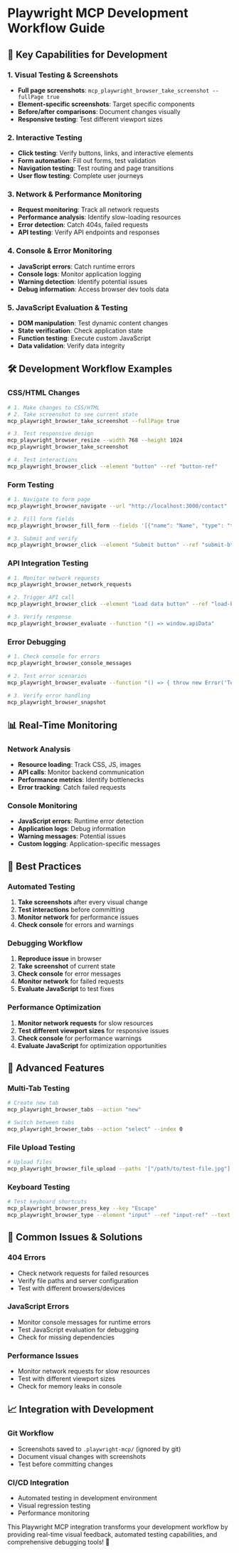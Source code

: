 # Playwright MCP Development Workflow Guide

## 🚀 **Key Capabilities for Development**

### 1. **Visual Testing & Screenshots**

- **Full page screenshots**: `mcp_playwright_browser_take_screenshot --fullPage true`
- **Element-specific screenshots**: Target specific components
- **Before/after comparisons**: Document changes visually
- **Responsive testing**: Test different viewport sizes

### 2. **Interactive Testing**

- **Click testing**: Verify buttons, links, and interactive elements
- **Form automation**: Fill out forms, test validation
- **Navigation testing**: Test routing and page transitions
- **User flow testing**: Complete user journeys

### 3. **Network & Performance Monitoring**

- **Request monitoring**: Track all network requests
- **Performance analysis**: Identify slow-loading resources
- **Error detection**: Catch 404s, failed requests
- **API testing**: Verify API endpoints and responses

### 4. **Console & Error Monitoring**

- **JavaScript errors**: Catch runtime errors
- **Console logs**: Monitor application logging
- **Warning detection**: Identify potential issues
- **Debug information**: Access browser dev tools data

### 5. **JavaScript Evaluation & Testing**

- **DOM manipulation**: Test dynamic content changes
- **State verification**: Check application state
- **Function testing**: Execute custom JavaScript
- **Data validation**: Verify data integrity

## 🛠 **Development Workflow Examples**

### **CSS/HTML Changes**

```bash
# 1. Make changes to CSS/HTML
# 2. Take screenshot to see current state
mcp_playwright_browser_take_screenshot --fullPage true

# 3. Test responsive design
mcp_playwright_browser_resize --width 768 --height 1024
mcp_playwright_browser_take_screenshot

# 4. Test interactions
mcp_playwright_browser_click --element "button" --ref "button-ref"
```

### **Form Testing**

```bash
# 1. Navigate to form page
mcp_playwright_browser_navigate --url "http://localhost:3000/contact"

# 2. Fill form fields
mcp_playwright_browser_fill_form --fields '[{"name": "Name", "type": "textbox", "ref": "name-input", "value": "Test User"}]'

# 3. Submit and verify
mcp_playwright_browser_click --element "Submit button" --ref "submit-btn"
```

### **API Integration Testing**

```bash
# 1. Monitor network requests
mcp_playwright_browser_network_requests

# 2. Trigger API call
mcp_playwright_browser_click --element "Load data button" --ref "load-btn"

# 3. Verify response
mcp_playwright_browser_evaluate --function "() => window.apiData"
```

### **Error Debugging**

```bash
# 1. Check console for errors
mcp_playwright_browser_console_messages

# 2. Test error scenarios
mcp_playwright_browser_evaluate --function "() => { throw new Error('Test error'); }"

# 3. Verify error handling
mcp_playwright_browser_snapshot
```

## 📊 **Real-Time Monitoring**

### **Network Analysis**

- **Resource loading**: Track CSS, JS, images
- **API calls**: Monitor backend communication
- **Performance metrics**: Identify bottlenecks
- **Error tracking**: Catch failed requests

### **Console Monitoring**

- **JavaScript errors**: Runtime error detection
- **Application logs**: Debug information
- **Warning messages**: Potential issues
- **Custom logging**: Application-specific messages

## 🎯 **Best Practices**

### **Automated Testing**

1. **Take screenshots** after every visual change
2. **Test interactions** before committing
3. **Monitor network** for performance issues
4. **Check console** for errors and warnings

### **Debugging Workflow**

1. **Reproduce issue** in browser
2. **Take screenshot** of current state
3. **Check console** for error messages
4. **Monitor network** for failed requests
5. **Evaluate JavaScript** to test fixes

### **Performance Optimization**

1. **Monitor network requests** for slow resources
2. **Test different viewport sizes** for responsive issues
3. **Check console** for performance warnings
4. **Evaluate JavaScript** for optimization opportunities

## 🔧 **Advanced Features**

### **Multi-Tab Testing**

```bash
# Create new tab
mcp_playwright_browser_tabs --action "new"

# Switch between tabs
mcp_playwright_browser_tabs --action "select" --index 0
```

### **File Upload Testing**

```bash
# Upload files
mcp_playwright_browser_file_upload --paths '["/path/to/test-file.jpg"]'
```

### **Keyboard Testing**

```bash
# Test keyboard shortcuts
mcp_playwright_browser_press_key --key "Escape"
mcp_playwright_browser_type --element "input" --ref "input-ref" --text "Hello World"
```

## 🚨 **Common Issues & Solutions**

### **404 Errors**

- Check network requests for failed resources
- Verify file paths and server configuration
- Test with different browsers/devices

### **JavaScript Errors**

- Monitor console messages for runtime errors
- Test JavaScript evaluation for debugging
- Check for missing dependencies

### **Performance Issues**

- Monitor network requests for slow resources
- Test with different viewport sizes
- Check for memory leaks in console

## 📈 **Integration with Development**

### **Git Workflow**

- Screenshots saved to `.playwright-mcp/` (ignored by git)
- Document visual changes with screenshots
- Test before committing changes

### **CI/CD Integration**

- Automated testing in development environment
- Visual regression testing
- Performance monitoring

This Playwright MCP integration transforms your development workflow by providing real-time visual feedback, automated testing capabilities, and comprehensive debugging tools! 🎉

